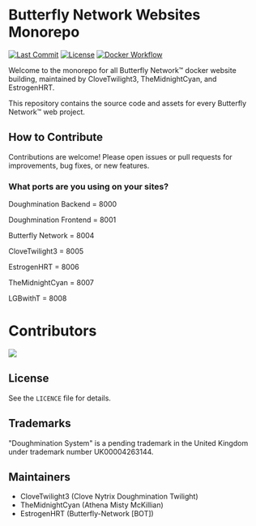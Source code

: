 # Butterfly Network Websites Monorepo

[![Last Commit](https://img.shields.io/github/last-commit/The-Butterfly-Network/butterfly-network-docker?style=flat-square)](https://github.com/The-Butterfly-Network/butterfly-network-docker/commits/main)
[![License](https://img.shields.io/github/license/The-Butterfly-Network/butterfly-network-docker?style=flat-square)](./LICENCE)
[![Docker Workflow](https://github.com/The-Butterfly-Network/butterfly-network-docker/actions/workflows/docker.yml/badge.svg)](https://github.com/The-Butterfly-Network/butterfly-network-docker/actions/workflows/docker.yml)

Welcome to the monorepo for all Butterfly Network™ docker website building, maintained by CloveTwilight3, TheMidnightCyan, and EstrogenHRT.

This repository contains the source code and assets for every Butterfly Network™ web project.

## How to Contribute
Contributions are welcome! Please open issues or pull requests for improvements, bug fixes, or new features.

### What ports are you using on your sites?

Doughmination Backend = 8000

Doughmination Frontend = 8001

Butterfly Network = 8004

CloveTwilight3 = 8005

EstrogenHRT = 8006

TheMidnightCyan = 8007

LGBwithT = 8008

# Contributors
<a href="https://github.com/The-Butterfly-Network/butterfly-network-docker/graphs/contributors">
  <img src="https://contrib.rocks/image?repo=The-Butterfly-Network/butterfly-network-docker" />
</a>

## License
See the `LICENCE` file for details.

## Trademarks
"Doughmination System" is a pending trademark in the United Kingdom under trademark number UK00004263144.

## Maintainers
- CloveTwilight3 (Clove Nytrix Doughmination Twilight)
- TheMidnightCyan (Athena Misty McKillian)
- EstrogenHRT (Butterfly-Network [BOT])

